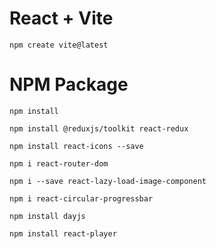 # React + Vite

    npm create vite@latest

# NPM Package

    npm install

    npm install @reduxjs/toolkit react-redux

    npm install react-icons --save

    npm i react-router-dom

    npm i --save react-lazy-load-image-component

    npm i react-circular-progressbar

    npm install dayjs

    npm install react-player
